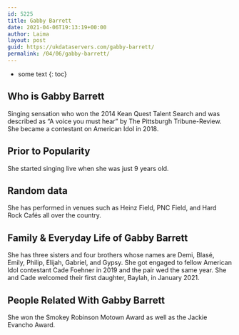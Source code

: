 ```yaml
---
id: 5225
title: Gabby Barrett
date: 2021-04-06T19:13:19+00:00
author: Laima
layout: post
guid: https://ukdataservers.com/gabby-barrett/
permalink: /04/06/gabby-barrett/
---
```


* some text
{: toc}


## Who is Gabby Barrett
                  
                  
                  
Singing sensation who won the 2014 Kean Quest Talent Search and was described as &#8220;A voice you must hear&#8221; by The Pittsburgh Tribune-Review. She became a contestant on American Idol in 2018. 
                  
              
            
              
            
                
                
                
## Prior to Popularity
                  
                  
                  
She started singing live when she was just 9 years old. 
                  
              
            
              
            
                
                
                
## Random data
                  
                  
                  
She has performed in venues such as Heinz Field, PNC Field, and Hard Rock Cafés all over the country.
                  
              
            
              
            
                
                
                
## Family & Everyday Life of Gabby Barrett
                  
                  
                  
She has three sisters and four brothers whose names are Demi, Blasé, Emily, Philip, Elijah, Gabriel, and Gypsy. She got engaged to fellow American Idol contestant Cade Foehner in 2019 and the pair wed the same year. She and Cade welcomed their first daughter, Baylah, in January 2021.
                  
              
            
              
            
                
                
                
## People Related With Gabby Barrett
                  
                  
                  
She won the Smokey Robinson Motown Award as well as the Jackie Evancho Award.
                  
              
            
              
            
                
              
            
              
              
            
            
              
            
          
          
          